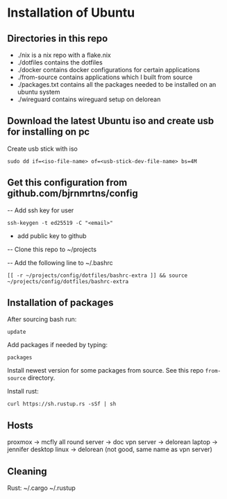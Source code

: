# Installation of Ubuntu

## Directories in this repo
- ./nix is a nix repo with a flake.nix
- ./dotfiles contains the dotfiles
- ./docker contains docker configurations for certain applications
- ./from-source contains applications which I built from source
- ./packages.txt contains all the packages needed to be installed on an ubuntu system
- ./wireguard contains wireguard setup on delorean 

## Download the latest Ubuntu iso and create usb for installing on pc
Create usb stick with iso
```
sudo dd if=<iso-file-name> of=<usb-stick-dev-file-name> bs=4M
```

## Get this configuration from github.com/bjrnmrtns/config

-- Add ssh key for user
```
ssh-keygen -t ed25519 -C "<email>"
```
- add public key to github

-- Clone this repo to ~/projects

-- Add the following line to ~/.bashrc
```
[[ -r ~/projects/config/dotfiles/bashrc-extra ]] && source ~/projects/config/dotfiles/bashrc-extra
```

## Installation of packages
After sourcing bash
run:
```
update
```
Add packages if needed by typing:
```
packages
```

Install newest version for some packages from source.
See this repo ```from-source``` directory.

Install rust:
```
curl https://sh.rustup.rs -sSf | sh
```

## Hosts
proxmox -> mcfly
all round server -> doc
vpn server -> delorean
laptop -> jennifer
desktop linux -> delorean (not good, same name as vpn server)

## Cleaning
Rust:
~/.cargo ~/.rustup

